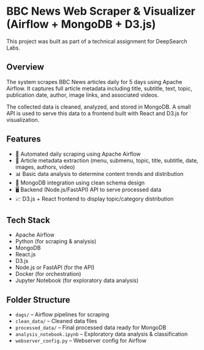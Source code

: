 # BBC News Web Scraper & Visualizer (Airflow + MongoDB + D3.js)

This project was built as part of a technical assignment for DeepSearch Labs.

## Overview

The system scrapes BBC News articles daily for 5 days using Apache Airflow. It captures full article metadata including title, subtitle, text, topic, publication date, author, image links, and associated videos.

The collected data is cleaned, analyzed, and stored in MongoDB. A small API is used to serve this data to a frontend built with React and D3.js for visualization.

## Features

- 🔁 Automated daily scraping using Apache Airflow
- 📰 Article metadata extraction (menu, submenu, topic, title, subtitle, date, images, authors, video)
- 📊 Basic data analysis to determine content trends and distribution
- 💾 MongoDB integration using clean schema design
- 🖥️ Backend (Node.js/FastAPI) API to serve processed data
- 📈 D3.js + React frontend to display topic/category distribution

## Tech Stack

- Apache Airflow
- Python (for scraping & analysis)
- MongoDB
- React.js
- D3.js
- Node.js or FastAPI (for the API)
- Docker (for orchestration)
- Jupyter Notebook (for exploratory data analysis)

## Folder Structure

- `dags/` – Airflow pipelines for scraping
- `clean_data/` – Cleaned data files
- `processed_data/` – Final processed data ready for MongoDB
- `analysis_notebook.ipynb` – Exploratory data analysis & classification
- `webserver_config.py` – Webserver config for Airflow
